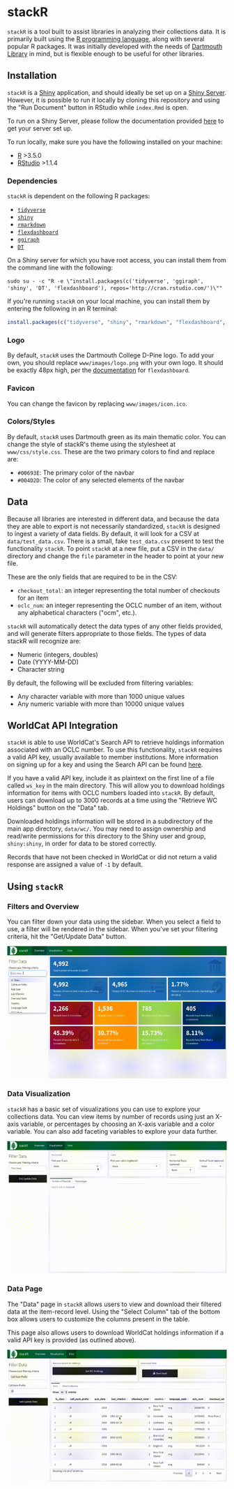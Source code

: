 # stackR

`stackR` is a tool built to assist libraries in analyzing their collections data. It is primarily built using the [R programming language](http://r-project.org/), along with several popular R packages. It was initially developed with the needs of [Dartmouth Library](https://www.library.dartmouth.edu/) in mind, but is flexible enough to be useful for other libraries.

## Installation
`stackR` is a [Shiny](https://shiny.rstudio.com/) application, and should ideally be set up on a [Shiny Server](https://www.rstudio.com/products/shiny/shiny-server/). However, it is possible to run it locally by cloning this repository and using the "Run Document" button in RStudio while `index.Rmd` is open.

To run on a Shiny Server, please follow the documentation provided [here](https://www.rstudio.com/products/shiny/download-server/) to get your server set up.

To run locally, make sure you have the following installed on your machine:

- [R](https://www.r-project.org/) >3.5.0
- [RStudio](https://www.rstudio.com/products/rstudio/download/) >1.1.4

### Dependencies
`stackR` is dependent on the following R packages:

- [`tidyverse`](https://www.tidyverse.org/)
- [`shiny`](https://shiny.rstudio.com/)
- [`rmarkdown`](https://rmarkdown.rstudio.com/)
- [`flexdashboard`](https://rmarkdown.rstudio.com/flexdashboard/)
- [`ggiraph`](https://davidgohel.github.io/ggiraph/)
- [`DT`](https://rstudio.github.io/DT/)

On a Shiny server for which you have root access, you can install them from the command line with the following:
```shell
sudo su - -c "R -e \"install.packages(c('tidyverse', 'ggiraph', 'shiny', 'DT', 'flexdashboard'), repos='http://cran.rstudio.com/')\""
```


If you're running `stackR` on your local machine, you can install them by entering the following in an R terminal:
```R
install.packages(c("tidyverse", "shiny", "rmarkdown", "flexdashboard", "ggiraph", "DT"))
```

### Logo
By default, `stackR` uses the Dartmouth College D-Pine logo. To add your own, you should replace `www/images/logo.png` with your own logo. It should be exactly 48px high, per the [documentation](https://rmarkdown.rstudio.com/flexdashboard/using.html#logo__favicon) for `flexdashboard`.

### Favicon
You can change the favicon by replacing `www/images/icon.ico`.

### Colors/Styles
By default, `stackR` uses Dartmouth green as its main thematic color. You can change the style of stackR's theme using the stylesheet at `www/css/style.css`. These are the two primary colors to find and replace are:

- `#00693E`: The primary color of the navbar
- `#004D2D`: The color of any selected elements of the navbar

## Data
Because all libraries are interested in different data, and because the data they are able to export is not necessarily standardized, `stackR` is designed to ingest a variety of data fields. By default, it will look for a CSV at `data/test_data.csv`. There is a small, fake `test_data.csv` present to test the functionality `stackR`. To point `stackR` at a new file, put a CSV in the `data/` directory and change the `file` parameter in the header to point at your new file.

These are the only fields that are required to be in the CSV:

- `checkout_total`: an integer representing the total number of checkouts for an item
- `oclc_num`: an integer representing the OCLC number of an item, without any alphabetical characters ("ocm", etc.).

`stackR` will automatically detect the data types of any other fields provided, and will generate filters appropriate to those fields. The types of data stackR will recognize are:

- Numeric (integers, doubles)
- Date (YYYY-MM-DD)
- Character string

By default, the following will be excluded from filtering variables:

- Any character variable with more than 1000 unique values
- Any numeric variable with more than 10000 unique values


## WorldCat API Integration

`stackR` is able to use WorldCat's Search API to retrieve holdings information associated with an OCLC number. To use this functionality, `stackR` requires a valid API key, usually available to member institutions. More information on signing up for a key and using the Search API can be found [here](https://www.oclc.org/developer/develop/web-services/worldcat-search-api.en.html).

If you have a valid API key, include it as plaintext on the first line of a file called `ws_key` in the main directory. This will allow you to download holdings information for items with OCLC numbers loaded into `stackR`. By default, users can download up to 3000 records at a time using the "Retrieve WC Holdings" button on the "Data" tab.

Downloaded holdings information will be stored in a subdirectory of the main app directory, `data/wc/`. You may need to assign ownership and read/write permissions for this directory to the Shiny user and group, `shiny:shiny`, in order for data to be stored correctly.

Records that have not been checked in WorldCat or did not return a valid response are assigned a value of `-1` by default.

## Using `stackR`

### Filters and Overview
You can filter down your data using the sidebar. When you select a field to use, a filter will be rendered in the sidebar. When you've set your filtering criteria, hit the "Get/Update Data" button.

![Filter Data](./docs/gifs/filter_data.gif)

### Data Visualization
`stackR` has a basic set of visualizations you can use to explore your collections data. You can view items by number of records using just an X-axis variable, or percentages by choosing an X-axis variable and a color variable. You can also add faceting variables to explore your data further.

![Data Visualization](./docs/gifs/visualization.gif)

### Data Page
The "Data" page in `stackR` allows users to view and download their filtered data at the item-record level. Using the "Select Column" tab of the bottom box allows users to customize the columns present in the table.

This page also allows users to download WorldCat holdings information if a valid API key is provided (as outlined above).

![Data Page](./docs/gifs/data_page.gif)
